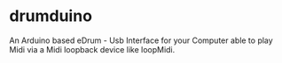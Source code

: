 drumduino
=========

An Arduino based eDrum - Usb Interface for your Computer able to play Midi via a Midi loopback device like loopMidi.
